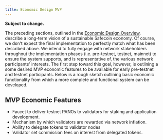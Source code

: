 ```yaml
---
title: Economic Design MVP
---
```


**Subject to change.**

The preceding sections, outlined in the
[Economic Design Overview](ed_overview.md),
describe a long-term vision of a sustainable Safecoin economy.
Of course, we don't expect the final implementation to perfectly match what has
been described above. We intend to fully engage with network stakeholders
throughout the implementation phases \(i.e. pre-testnet, testnet, mainnet\)
to ensure the system supports, and is representative of, the various network
participants' interests. The first step toward this goal, however, is outlining
a some desired MVP economic features to be available for early pre-testnet and
testnet participants. Below is a rough sketch outlining basic economic
functionality from which a more complete and functional system can be developed.

## MVP Economic Features

- Faucet to deliver testnet PANOs to validators for staking and application development.
- Mechanism by which validators are rewarded via network inflation.
- Ability to delegate tokens to validator nodes
- Validator set commission fees on interest from delegated tokens.
